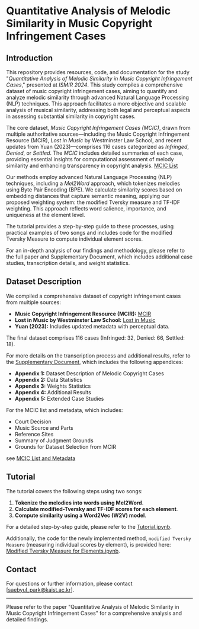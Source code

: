 # Quantitative Analysis of Melodic Similarity in Music Copyright Infringement Cases 

## Introduction


This repository provides resources, code, and documentation for the study "*Quantitative Analysis of Melodic Similarity in Music Copyright Infringement Cases*," presented at *ISMIR 2024*. This study compiles a comprehensive dataset of music copyright infringement cases, aiming to quantify and analyze melodic similarity through advanced Natural Language Processing (NLP) techniques. This approach facilitates a more objective and scalable analysis of musical similarity, addressing both legal and perceptual aspects in assessing substantial similarity in copyright cases.

The core dataset, *Music Copyright Infringement Cases (MCIC)*, drawn from multiple authoritative sources—including the Music Copyright Infringement Resource (MCIR), *Lost in Music* by Westminster Law School, and recent updates from Yuan (2023)—comprises 116 cases categorized as *Infringed*, *Denied*, or *Settled*. The *MCIC* includes detailed summaries of each case, providing essential insights for computational assessment of melody similarity and enhancing transparency in copyright analysis. [MCIC List](https://docs.google.com/spreadsheets/d/1dzVled_Zb813IGAzZ-qO2uJJpkGbb-MSfvULyLiIdh8/edit?gid=769190082#gid=769190082)

Our methods employ advanced Natural Language Processing (NLP) techniques, including a *Mel2Word* approach, which tokenizes melodies using Byte Pair Encoding (BPE). We calculate similarity scores based on embedding distances that capture semantic meaning, applying our proposed weighting system: the modified Tversky measure and TF-IDF weighting. This approach reflects word salience, importance, and uniqueness at the element level.

The tutorial provides a step-by-step guide to these processes, using practical examples of two songs and includes code for the modified Tversky Measure to compute individual element scores.

For an in-depth analysis of our findings and methodology, please refer to the full paper and Supplementary Document, which includes additional case studies, transcription details, and weight statistics.

## Dataset Description

We compiled a comprehensive dataset of copyright infringement cases from multiple sources:

- **Music Copyright Infringement Resource (MCIR):** [MCIR](https://blogs.law.gwu.edu/mcir/)
- **Lost in Music by Westminster Law School:** [Lost in Music](https://www.lostinmusic.org/)
- **Yuan (2023):** Includes updated metadata with perceptual data.


The final dataset comprises 116 cases (Infringed: 32, Denied: 66, Settled: 18).

For more details on the transcription process and additional results, refer to the [Supplementary Document](https://docs.google.com/document/d/1LxcY9rqn1MepNODICntibbvZvVgO7M4fb09eALphJTE/edit?usp=sharing), which includes the following appendices:

- **Appendix 1:** Dataset Description of Melodic Copyright Cases
- **Appendix 2:** Data Statistics
- **Appendix 3:** Weights Statistics
- **Appendix 4:** Additional Results
- **Appendix 5:** Extended Case Studies

For the MCIC list and metadata, which includes:

- Court Decision
- Music Source and Parts
- Reference Sites
- Summary of Judgment Grounds
- Grounds for Dataset Selection from MCIR

see [MCIC List and Metadata](https://docs.google.com/spreadsheets/d/1dzVled_Zb813IGAzZ-qO2uJJpkGbb-MSfvULyLiIdh8/edit?usp=sharing)


## Tutorial
The tutorial covers the following steps using two songs:

1. **Tokenize the melodies into words using Mel2Word**.
2. **Calculate modified-Tversky and TF-IDF scores for each element**.
3. **Compute similarity using a Word2Vec (W2V) model**.

For a detailed step-by-step guide, please refer to the [Tutorial.ipynb](https://colab.research.google.com/drive/1o3f2hh5DdasO4a_4XbVlu5LzWeWn2gP7?usp=sharing).

Additionally, the code for the newly implemented method, `modified Tversky Measure` (measuring individual scores by element), is provided here: [Modified Tversky Measure for Elements.ipynb](https://colab.research.google.com/drive/1jnwict4GttXxo4metpaXbrTFMxY6yqci?usp=sharing).

## Contact
For questions or further information, please contact [saebyul_park@kaist.ac.kr].

---

Please refer to the paper "Quantitative Analysis of Melodic Similarity in Music Copyright Infringement Cases" for a comprehensive analysis and detailed findings.
